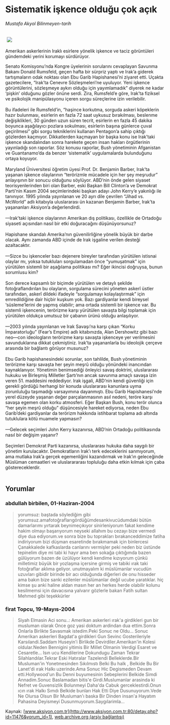 # Sistematik işkence olduğu çok açık

*Mustafa Akyol Bilinmeyen-tarih*

<div>
 <font>
  <img border="0" height="1" src="/web/20040705083429im_/http://www.aksiyon.com.tr/images/blank.gif"/>
 </font>
 <font class="content">
  <p>
   <img border="0" hspace="5" src="http://web.archive.org/web/20040705083429im_/http://www.aksiyon.com.tr/resim/493/14.jpg" vspace="5"/>
  </p>
 </font>
 <font class="content">
  Amerikan askerlerinin Iraklı esirlere yönelik işkence ve taciz görüntüleri gündemdeki yerini korumayı sürdürüyor.
 </font>
 <p>
  <font class="content">
   Senato Komisyonu’nda Kongre üyelerinin sorularını cevaplayan Savunma Bakanı Donald Rumsfeld, geçen hafta bir sürpriz yaptı ve Irak’a giderek tartışmaların odak noktası olan Ebu Garib Hapishanesi’ni ziyaret etti. Uçakta gazetecilere, “Irak’ta Cenevre Sözleşmeleri’ne uyuluyor. Yeni işkence görüntülerini, sözleşmeye aykırı olduğu için yayımlamadık” diyerek ne kadar ‘pişkin’ olduğunu gözler önüne serdi. Zira, Rumsfeld’e göre, Irak’ta fiziksel ve psikolojik manipülasyonu içeren sorgu süreçlerine izin verilebilir.
   <br>
    <br/>
    Bu ifadeleri ile Rumsfeld’in, “haşince korkutma, sorguda askeri köpeklerin hazır bulunması, esirlerin en fazla 72 saat uykusuz bırakılması, beslenme değişiklikleri, 30 günden uzun süren tecrit, esirlerin en fazla 45 dakika boyunca aşağılayıcı pozlara sokulması, esirlerin başına günlerce çuval geçirilmesi” gibi sorgu tekniklerini kullanan Pentagon’a sahip çıktığı gözlerden kaçmıyor. Dikkatlerden kaçmayan bir başka konu ise Irak’taki işkence skandalından sonra harekete geçen insan hakları örgütlerinin yayınladığı son raporlar. Söz konusu raporlar, Bush yönetiminin Afganistan ve Guantanamo’da da benzer ‘sistematik’ uygulamalarda bulunduğunu ortaya koyuyor.
    <br/>
    <br/>
    Maryland Üniversitesi öğretim üyesi Prof. Dr. Benjamin Barber, Irak’ta yaşanan işkence olaylarının “terörizmle mücadele için her şey meşrudur” anlayışının bir sonucu olduğunu söylüyor. ABD’nin önde gelen siyaset teorisyenlerinden biri olan Barber, eski Başkan Bill Clinton’a ve Demokrat Parti’nin Kasım 2004 seçimlerindeki başkan adayı John Kerry’e yakınlığı ile tanınıyor. 1995 yılında yayınlanan ve 20 ayrı dile çevrilen “Jihad vs. McWorld” adlı kitabıyla uluslararası ün kazanan Benjamin Barber, Irak’ta yaşananları Aksiyon’a değerlendirdi.
    <br/>
    <br/>
    —Irak’taki işkence olaylarının Amerikan dış politikası, özellikle de Ortadoğu siyaseti açısından nasıl bir etki doğuracağını düşünüyorsunuz?
    <br/>
    <br/>
    Hapishane skandalı Amerika’nın güvenilirliğine yönelik büyük bir darbe olacak. Aynı zamanda ABD içinde de Irak işgaline verilen desteği azaltacaktır.
    <br/>
    <br/>
    —Sizce bu işkenceler bazı dejenere bireyler tarafından yürütülen istisnai olaylar mı, yoksa tutukluları sorgulamadan önce “yumuşatmak” için yürütülen sistemli bir aşağılama politikası mı? Eğer ikincisi doğruysa, bunun sorumlusu kim?
    <br/>
    <br/>
    Son derece kapsamlı bir biçimde yürütülen ve detaylı şekilde fotoğraflandırılan bu olayların, sorgulama sürecini yöneten askerî üstler tarafından, askerî dildeki ifadeyle “sorgulamayı kolaylaştırmak” için emredildiğine dair hiçbir kuşkum yok. Bazı gardiyanlar kendi bireysel ‘süsleme’lerini de yapmış olabilir; ama ortada sistemli bir işkence var. Bu sistemli işkencenin, terörizme karşı yürütülen savaşta bilgi toplamak için yürütülen oldukça umutsuz bir çabanın ürünü olduğu anlaşılıyor.
    <br/>
    <br/>
    —2003 yılında yayınlanan ve Irak Savaşı’na karşı çıkan “Korku İmparatorluğu” (Fear’s Empire) adlı kitabınızda, Alan Dershowitz gibi bazı neo—con ideologların terörizme karşı savaşta işkenceye yer verilmesini savunduklarına dikkat çekmiştiniz. Irak’ta yaşananlarla bu ideolojik çerçeve arasında bir bağlantı görüyor musunuz?
    <br/>
    <br/>
    Ebu Garib hapishanesindeki sorunlar, son tahlilde, Bush yönetiminin terörizme karşı savaşta her şeyin meşrû olduğu yönündeki inancından kaynaklanıyor. Yönetimin benimsediği önleyici savaş doktrini, uluslararası hukuku ve Birleşmiş Milletler Şartı’nın ancak savunma amaçlı savaşa izin veren 51. maddesini reddediyor. Irak işgali, ABD’nin kendi güvenliği için gerekli gördüğü herhangi bir konuda uluslararası kanunlara uyma zorunluluğu taşımadığı varsayımına dayanmıştı. Ebu Garib Hapishanesi’nde yerel düzeyde yaşanan değer parçalanmasının asıl nedeni, teröre karşı savaşa egemen olan korku atmosferi. Eğer Başkan Bush, konu terör olunca “her şeyin meşrû olduğu” düşüncesiyle hareket ediyorsa, neden Ebu Garib’deki gardiyanlar da terörizm hakkında istihbarat toplama adı altında tutuklulara kötü muamele yapmasın?
    <br/>
    <br/>
    —Gelecek seçimleri John Kerry kazanırsa, ABD’nin Ortadoğu politikasında nasıl bir değişim yaşanır?
    <br/>
    <br/>
    Seçimleri Demokrat Parti kazanırsa, uluslararası hukuka daha saygılı bir yönetim kurulacaktır. Demokratların Irak’ı terk edeceklerini sanmıyorum, ama mutlaka Irak’a gerçek egemenliğini kazandırmak ve Irak’ın geleceğinde Müslüman cemaatleri ve uluslarararası topluluğu daha etkin kılmak için çaba göstereceklerdir.
    <br/>
   </br>
  </font>
 </p>
</div>


## Yorumlar

### abdullah birbilen, 01-Haziran-2004
> yorumsuz: 
> baştada söylediğim gibi  yorumsuz.amafotoğraflarıgördüğümdesankivucüdumdaki bütün damarlarımı yırtarak beynimeçıkıyor sinirleniyorum fakat kendime hakim olmayı başarıyorum neyseki allahım bu cezayı bize vermedi diye dua ediyorum.ve sonra bize bu toprakları bırakanceddimize fatiha indiriyorum bizi düşman esaretinde bırakmamak için binlercesi  Çanakkalede kafkaslarda canlarını vermişler peki neden biz üstünde  tepinelim diye mi  tabi ki  hayır  ama  ben sokağa çıktığımda bazen gülüyorum bazen de üzülüyor  kendi kendime kızıyorum çünkü milletimiz büyük bir yozlaşma içersine girmiş  ve tabiki  ırak taki fotoğraflar aklıma  geliyor. unutmayalım ki müslümanlar  vucudün uzuvları gibidir birinde bir acı olduğunda diğerleri de onu hisseder ama bakın bize  sanki ezilenler müslümanlar  değil ucube yaratıklar. hiç kimse şu anki haline aldan masın  her an herkes herde olabilir kolunu kesilmemsi için davacısına  yalvarır gözlerle bakan  Fatih sultan Mehmed  gibi teşekkürler

### firat Topcu, 19-Mayıs-2004
> Siyah Elmasin Aci sonu..: 
> Amerikan askerleri ırak'a girdikleri gun bir musluman olarak Once goz yasi doktum ardindan dua ettim.Sonra Onlarla Birlikte Savasmak istedim.Peki Sonuc ne Oldu... Sonuc Amerikan askerleri Bagdat'a girdikleri Gun Sevinc Gosterileriyle Karsılandi.Saddam Huseyin'i Birlikde Devirdiler.Amerikan'in Kolesi oldular.Neden Bennigini yitimis Bir Millet Olmanin Verdigi Esaret ve Cesaretle... Isın ucu Kendilerine Dokundugu Zaman Tekrar Silahlandılar.Tekrar Eski Hatıralar Tazelendi Belleklerde.Bir Musluman'in Yonetmesinden Sıkılmıstı Belki Bu halk , Belkide Bu Bir Lanet'di ırak Halkı uzerinde.Ama Sonuc Hic Degismeden Devam etti.Hollywood'un Bu Denni buyumesinin Sebeplerini Belkide Simdi Annadim.Sonuc Baslamadan bitis'e Girdi.Muslumanlar arasinda ki Nefret ve Guvensizlik Bolunmeyi Daha'da Cabuk gerceklestirdi.Onun ıcın ırak Halkı Sımdı Belkide bunları Hak Etti Diye Dusunuyorum.Vede Ne Olursa Olsun Bir Musluman'ı baska Bir Dinden insan'a Hayatım Pahasina Deyismeyi Dusunmuyorum.Saygılarimla...

Kaynak: [www.aksiyon.com.tr](http://www.aksiyon.com.tr:80/detay.php?id=11476&yorum_id=1), [web.archive.org (arşiv bağlantısı)](http://web.archive.org/web/20040705083429/http://www.aksiyon.com.tr:80/detay.php?id=11476&yorum_id=1)
